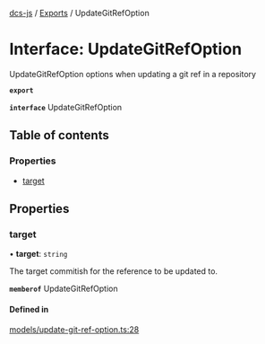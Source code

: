[dcs-js](../README.md) / [Exports](../modules.md) / UpdateGitRefOption

# Interface: UpdateGitRefOption

UpdateGitRefOption options when updating a git ref in a repository

**`export`**

**`interface`** UpdateGitRefOption

## Table of contents

### Properties

- [target](UpdateGitRefOption.md#target)

## Properties

### <a id="target" name="target"></a> target

• **target**: `string`

The target commitish for the reference to be updated to.

**`memberof`** UpdateGitRefOption

#### Defined in

[models/update-git-ref-option.ts:28](https://github.com/unfoldingWord/dcs-js/blob/42a7ab5/models/update-git-ref-option.ts#L28)
